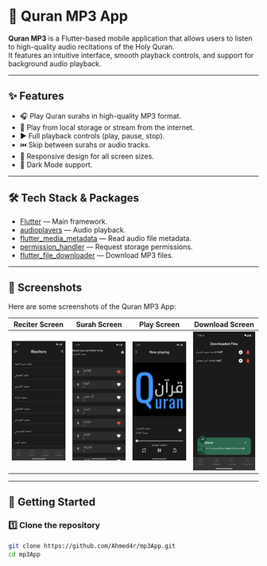 # 📖 Quran MP3 App

**Quran MP3** is a Flutter-based mobile application that allows users to listen to high-quality audio recitations of the Holy Quran.  
It features an intuitive interface, smooth playback controls, and support for background audio playback.

---

## ✨ Features

- 🎧 Play Quran surahs in high-quality MP3 format.
- 📂 Play from local storage or stream from the internet.
- ▶️ Full playback controls (play, pause, stop).
- ⏮️ Skip between surahs or audio tracks.
- 📱 Responsive design for all screen sizes.
- 🌙 Dark Mode support.

---

## 🛠️ Tech Stack & Packages

- [Flutter](https://flutter.dev) — Main framework.
- [audioplayers](https://pub.dev/packages/audioplayers) — Audio playback.
- [flutter_media_metadata](https://pub.dev/packages/flutter_media_metadata) — Read audio file metadata.
- [permission_handler](https://pub.dev/packages/permission_handler) — Request storage permissions.
- [flutter_file_downloader](https://pub.dev/packages/flutter_file_downloader) — Download MP3 files.

---

## 📸 Screenshots

Here are some screenshots of the Quran MP3 App:

| Reciter Screen                               | Surah Screen                             | Play Screen                            | Download Screen                                |
| -------------------------------------------- | ---------------------------------------- | -------------------------------------- | ---------------------------------------------- |
| ![reciter Screen](assets/images/reciter.png) | ![surah Screen](assets/images/surah.png) | ![play screen](assets/images/play.png) | ![download screen](assets/images/download.png) |

---

## 🚀 Getting Started

### 1️⃣ Clone the repository

```bash
git clone https://github.com/Ahmed4r/mp3App.git
cd mp3App
```
